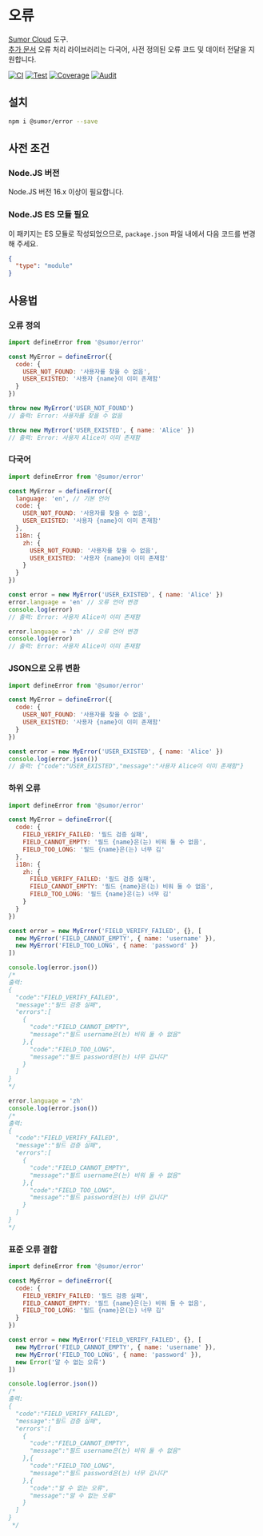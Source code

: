 # 오류

[Sumor Cloud](https://sumor.cloud) 도구.  
[추가 문서](https://sumor.cloud) 오류 처리 라이브러리는 다국어, 사전 정의된 오류 코드 및 데이터 전달을 지원합니다.

[![CI](https://github.com/sumor-cloud/error/actions/workflows/ci.yml/badge.svg)](https://github.com/sumor-cloud/error/actions/workflows/ci.yml)
[![Test](https://github.com/sumor-cloud/error/actions/workflows/ut.yml/badge.svg)](https://github.com/sumor-cloud/error/actions/workflows/ut.yml)
[![Coverage](https://github.com/sumor-cloud/error/actions/workflows/coverage.yml/badge.svg)](https://github.com/sumor-cloud/error/actions/workflows/coverage.yml)
[![Audit](https://github.com/sumor-cloud/error/actions/workflows/audit.yml/badge.svg)](https://github.com/sumor-cloud/error/actions/workflows/audit.yml)

## 설치

```bash
npm i @sumor/error --save
```

## 사전 조건

### Node.JS 버전

Node.JS 버전 16.x 이상이 필요합니다.

### Node.JS ES 모듈 필요

이 패키지는 ES 모듈로 작성되었으므로,
`package.json` 파일 내에서 다음 코드를 변경해 주세요.

```json
{
  "type": "module"
}
```

## 사용법

### 오류 정의

```js
import defineError from '@sumor/error'

const MyError = defineError({
  code: {
    USER_NOT_FOUND: '사용자를 찾을 수 없음',
    USER_EXISTED: '사용자 {name}이 이미 존재함'
  }
})

throw new MyError('USER_NOT_FOUND')
// 출력: Error: 사용자를 찾을 수 없음

throw new MyError('USER_EXISTED', { name: 'Alice' })
// 출력: Error: 사용자 Alice이 이미 존재함
```

### 다국어

```js
import defineError from '@sumor/error'

const MyError = defineError({
  language: 'en', // 기본 언어
  code: {
    USER_NOT_FOUND: '사용자를 찾을 수 없음',
    USER_EXISTED: '사용자 {name}이 이미 존재함'
  },
  i18n: {
    zh: {
      USER_NOT_FOUND: '사용자를 찾을 수 없음',
      USER_EXISTED: '사용자 {name}이 이미 존재함'
    }
  }
})

const error = new MyError('USER_EXISTED', { name: 'Alice' })
error.language = 'en' // 오류 언어 변경
console.log(error)
// 출력: Error: 사용자 Alice이 이미 존재함

error.language = 'zh' // 오류 언어 변경
console.log(error)
// 출력: Error: 사용자 Alice이 이미 존재함
```

### JSON으로 오류 변환

```js
import defineError from '@sumor/error'

const MyError = defineError({
  code: {
    USER_NOT_FOUND: '사용자를 찾을 수 없음',
    USER_EXISTED: '사용자 {name}이 이미 존재함'
  }
})

const error = new MyError('USER_EXISTED', { name: 'Alice' })
console.log(error.json())
// 출력: {"code":"USER_EXISTED","message":"사용자 Alice이 이미 존재함"}
```

### 하위 오류

```js
import defineError from '@sumor/error'

const MyError = defineError({
  code: {
    FIELD_VERIFY_FAILED: '필드 검증 실패',
    FIELD_CANNOT_EMPTY: '필드 {name}은(는) 비워 둘 수 없음',
    FIELD_TOO_LONG: '필드 {name}은(는) 너무 김'
  },
  i18n: {
    zh: {
      FIELD_VERIFY_FAILED: '필드 검증 실패',
      FIELD_CANNOT_EMPTY: '필드 {name}은(는) 비워 둘 수 없음',
      FIELD_TOO_LONG: '필드 {name}은(는) 너무 김'
    }
  }
})

const error = new MyError('FIELD_VERIFY_FAILED', {}, [
  new MyError('FIELD_CANNOT_EMPTY', { name: 'username' }),
  new MyError('FIELD_TOO_LONG', { name: 'password' })
])

console.log(error.json())
/* 
출력: 
{
  "code":"FIELD_VERIFY_FAILED",
  "message":"필드 검증 실패",
  "errors":[
    {
      "code":"FIELD_CANNOT_EMPTY",
      "message":"필드 username은(는) 비워 둘 수 없음"
    },{
      "code":"FIELD_TOO_LONG",
      "message":"필드 password은(는) 너무 깁니다"
    }
  ]
}
*/

error.language = 'zh'
console.log(error.json())
/*
출력:
{
  "code":"FIELD_VERIFY_FAILED",
  "message":"필드 검증 실패",
  "errors":[
    {
      "code":"FIELD_CANNOT_EMPTY",
      "message":"필드 username은(는) 비워 둘 수 없음"
    },{
      "code":"FIELD_TOO_LONG",
      "message":"필드 password은(는) 너무 깁니다"
    }
  ]
}
*/
```

### 표준 오류 결합

```js
import defineError from '@sumor/error'

const MyError = defineError({
  code: {
    FIELD_VERIFY_FAILED: '필드 검증 실패',
    FIELD_CANNOT_EMPTY: '필드 {name}은(는) 비워 둘 수 없음',
    FIELD_TOO_LONG: '필드 {name}은(는) 너무 김'
  }
})

const error = new MyError('FIELD_VERIFY_FAILED', {}, [
  new MyError('FIELD_CANNOT_EMPTY', { name: 'username' }),
  new MyError('FIELD_TOO_LONG', { name: 'password' }),
  new Error('알 수 없는 오류')
])

console.log(error.json())
/*
출력:
{
  "code":"FIELD_VERIFY_FAILED",
  "message":"필드 검증 실패",
  "errors":[
    {
      "code":"FIELD_CANNOT_EMPTY",
      "message":"필드 username은(는) 비워 둘 수 없음"
    },{
      "code":"FIELD_TOO_LONG",
      "message":"필드 password은(는) 너무 깁니다"
    },{
      "code":"알 수 없는 오류",
      "message":"알 수 없는 오류"
    }
  ]
}
 */
```